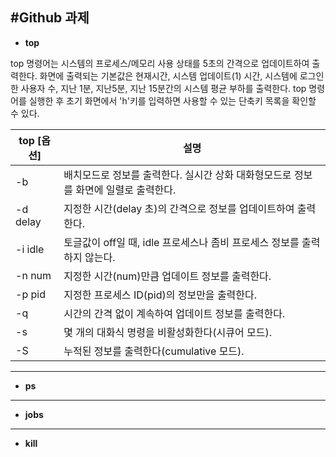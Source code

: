 #Github 과제
---
+  __top__

top 명령어는 시스템의 프로세스/메모리 사용 상태를 5초의 간격으로 업데이트하여 출력한다.
화면에 출력되는 기본값은 현재시간, 시스템 업데이트(1) 시간, 시스템에 로그인한 사용자 수, 지난 1분, 지난5분, 지난 15분간의 시스템 평균 부하를 출력한다.
top 명령어를 실행한 후 초기 화면에서 'h'키를 입력하면 사용할 수 있는 단축키 목록을 확인할 수 있다.

top [옵션]|설명
--|--
-b|배치모드로 정보를 출력한다. 실시간 상화 대화형모드로 정보를 화면에 일렬로 출력한다.
-d delay|지정한 시간(delay 초)의 간격으로 정보를 업데이트하여 출력한다.
-i idle|토글값이 off일 때, idle 프로세스나 좀비 프로세스 정보를 출력하지 않는다.
-n num|지정한 시간(num)만큼 업데이트 정보를 출력한다.
-p pid|지정한 프로세스 ID(pid)의 정보만을 출력한다.
-q|시간의 간격 없이 계속하여 업데이트 정보를 출력한다.
-s|몇 개의 대화식 명령을 비활성화한다(시큐어 모드).
-S|누적된 정보를 출력한다(cumulative 모드).


---
+ __ps__


---
+ __jobs__


---
+ __kill__

